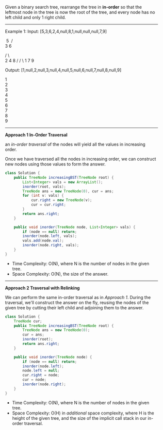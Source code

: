 Given a binary search tree, rearrange the tree in **in-order** so that the leftmost node in the tree is now the root of the tree, and every node has no left child and only 1 right child.

---

Example 1:
Input: [5,3,6,2,4,null,8,1,null,null,null,7,9]

​		 5
​      / \
​    3    6

   / \       \
  2   4     8
 /            / \ 
1        7   9

Output: [1,null,2,null,3,null,4,null,5,null,6,null,7,null,8,null,9]

 1
  \
   2
    \
     3
      \
       4
        \
         5
          \
           6
            \
             7
              \
               8
                \
                 9  

---

**Approach 1 In-Order Traversal**

an *in-order traversal* of the nodes will yield all the values in increasing order.

Once we have traversed all the nodes in increasing order, we can construct new nodes using those values to form the answer.

```java
class Solution {    
    public TreeNode increasingBST(TreeNode root) {
        List<Integer> vals = new ArrayList();
        inorder(root, vals);
        TreeNode ans = new TreeNode(0), cur = ans;
        for (int v: vals) {
            cur.right = new TreeNode(v);
            cur = cur.right;
        }
        return ans.right;
    }

    public void inorder(TreeNode node, List<Integer> vals) {
        if (node == null) return;
        inorder(node.left, vals);
        vals.add(node.val);
        inorder(node.right, vals);
    }
}
```

- Time Complexity: O(N), where N is the number of nodes in the given tree.
- Space Complexity: O(N), the size of the answer. 

---

**Approach 2 Traversal with Relinking**

We can perform the same in-order traversal as in *Approach 1*. During the traversal, we'll construct the answer on the fly, reusing the nodes of the given tree by cutting their left child and adjoining them to the answer.

```java
class Solution {
    TreeNode cur;
    public TreeNode increasingBST(TreeNode root) {
        TreeNode ans = new TreeNode(0);
        cur = ans;
        inorder(root);
        return ans.right;
    }

    public void inorder(TreeNode node) {
        if (node == null) return;
        inorder(node.left);
        node.left = null;
        cur.right = node;
        cur = node;
        inorder(node.right);
    }
}
```

- Time Complexity: O(N), where N is the number of nodes in the given tree.
- Space Complexity: O(H) in *additional* space complexity, where H is the height of the given tree, and the size of the implicit call stack in our in-order traversal. 
